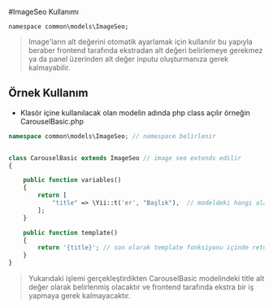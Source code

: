 #ImageSeo Kullanımı

```namespace common\models\ImageSeo; ```

> Image'ların alt değerini otomatik ayarlamak için kullanılır bu yapıyla beraber frontend tarafında ekstradan alt değeri belirlemeye gerekmez ya da panel üzerinden alt değer inputu oluşturmanıza gerek kalmayabilir.


## Örnek Kullanım

* Klasör içine kullanılacak olan modelin adında php class açılır örneğin CarouselBasic.php

```php
namespace common\models\ImageSeo; // namespace belirlenir


class CarouselBasic extends ImageSeo // image seo extends edilir
{

    public function variables()
    {
        return [
            "title" => \Yii::t('er', "Başlık"),  // modeldeki hangi alan alt değer olacaksa onun adı yazılır 
        ];
    }

    public function template()
    {
        return '{title}'; // son olarak template fonksiyonu içinde return ettirilir.
    }
}
```

> Yukarıdaki işlemi gerçekleştirdikten CarouselBasic modelindeki title alt değer olarak belirlenmiş olacaktır ve frontend tarafında ekstra bir iş yapmaya gerek kalmayacaktır.

